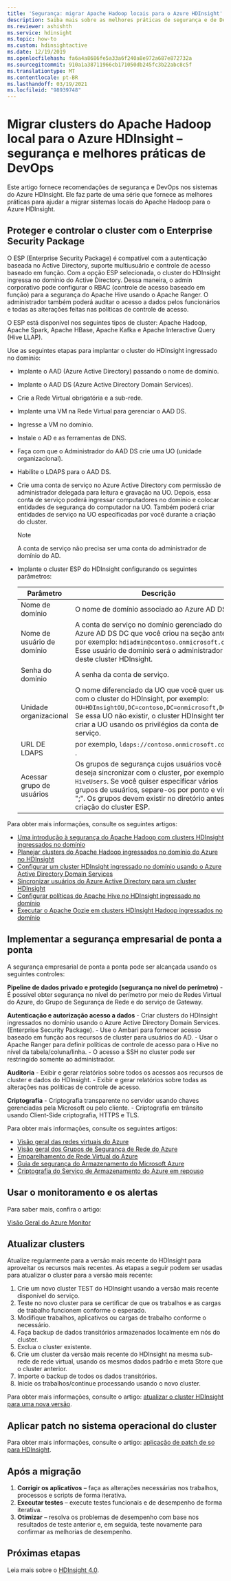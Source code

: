 ```yaml
---
title: 'Segurança: migrar Apache Hadoop locais para o Azure HDInsight'
description: Saiba mais sobre as melhores práticas de segurança e de DevOps para a migração de clusters locais do Hadoop para o Azure HDInsight.
ms.reviewer: ashishth
ms.service: hdinsight
ms.topic: how-to
ms.custom: hdinsightactive
ms.date: 12/19/2019
ms.openlocfilehash: fa6a4a8686fe5a33a6f240a8e972a687e872732a
ms.sourcegitcommit: 910a1a38711966cb171050db245fc3b22abc8c5f
ms.translationtype: MT
ms.contentlocale: pt-BR
ms.lasthandoff: 03/19/2021
ms.locfileid: "98939748"
---
```

# <a name="migrate-on-premises-apache-hadoop-clusters-to-azure-hdinsight---security-and-devops-best-practices"></a>Migrar clusters do Apache Hadoop local para o Azure HDInsight – segurança e melhores práticas de DevOps

Este artigo fornece recomendações de segurança e DevOps nos sistemas do Azure HDInsight. Ele faz parte de uma série que fornece as melhores práticas para ajudar a migrar sistemas locais do Apache Hadoop para o Azure HDInsight.

## <a name="secure-and-govern-cluster-with-enterprise-security-package"></a>Proteger e controlar o cluster com o Enterprise Security Package

O ESP (Enterprise Security Package) é compatível com a autenticação baseada no Active Directory, suporte multiusuário e controle de acesso baseado em função. Com a opção ESP selecionada, o cluster do HDInsight ingressa no domínio do Active Directory. Dessa maneira, o admin corporativo pode configurar o RBAC (controle de acesso baseado em função) para a segurança do Apache Hive usando o Apache Ranger. O administrador também poderá auditar o acesso a dados pelos funcionários e todas as alterações feitas nas políticas de controle de acesso.

O ESP está disponível nos seguintes tipos de cluster: Apache Hadoop, Apache Spark, Apache HBase, Apache Kafka e Apache Interactive Query (Hive LLAP).

Use as seguintes etapas para implantar o cluster do HDInsight ingressado no domínio:

- Implante o AAD (Azure Active Directory) passando o nome de domínio.
- Implante o AAD DS (Azure Active Directory Domain Services).
- Crie a Rede Virtual obrigatória e a sub-rede.
- Implante uma VM na Rede Virtual para gerenciar o AAD DS.
- Ingresse a VM no domínio.
- Instale o AD e as ferramentas de DNS.
- Faça com que o Administrador do AAD DS crie uma UO (unidade organizacional).
- Habilite o LDAPS para o AAD DS.
- Crie uma conta de serviço no Azure Active Directory com permissão de administrador delegada para leitura e gravação na UO. Depois, essa conta de serviço poderá ingressar computadores no domínio e colocar entidades de segurança do computador na UO. Também poderá criar entidades de serviço na UO especificadas por você durante a criação do cluster.

    > [!Note]
    > A conta de serviço não precisa ser uma conta do administrador de domínio do AD.

- Implante o cluster ESP do HDInsight configurando os seguintes parâmetros:

    |Parâmetro |Descrição |
    |---|---|
    |Nome de domínio|O nome de domínio associado ao Azure AD DS.|
    |Nome de usuário de domínio|A conta de serviço no domínio gerenciado do Azure AD DS DC que você criou na seção anterior, por exemplo: `hdiadmin@contoso.onmicrosoft.com`. Esse usuário de domínio será o administrador deste cluster HDInsight.|
    |Senha do domínio|A senha da conta de serviço.|
    |Unidade organizacional|O nome diferenciado da UO que você quer usar com o cluster do HDInsight, por exemplo: `OU=HDInsightOU,DC=contoso,DC=onmicrosoft,DC=com`. Se essa UO não existir, o cluster HDInsight tentará criar a UO usando os privilégios da conta de serviço.|
    |URL DE LDAPS|por exemplo, `ldaps://contoso.onmicrosoft.com:636` .|
    |Acessar grupo de usuários|Os grupos de segurança cujos usuários você deseja sincronizar com o cluster, por exemplo: `HiveUsers`. Se você quiser especificar vários grupos de usuários, separe-os por ponto e vírgula ";". Os grupos devem existir no diretório antes da criação do cluster ESP.|

Para obter mais informações, consulte os seguintes artigos:

- [Uma introdução à segurança do Apache Hadoop com clusters HDInsight ingressados no domínio](../domain-joined/hdinsight-security-overview.md)
- [Planejar clusters do Apache Hadoop ingressados no domínio do Azure no HDInsight](../domain-joined/apache-domain-joined-architecture.md)
- [Configurar um cluster HDInsight ingressado no domínio usando o Azure Active Directory Domain Services](../domain-joined/apache-domain-joined-configure-using-azure-adds.md)
- [Sincronizar usuários do Azure Active Directory para um cluster HDInsight](../hdinsight-sync-aad-users-to-cluster.md)
- [Configurar políticas do Apache Hive no HDInsight ingressado no domínio](../domain-joined/apache-domain-joined-run-hive.md)
- [Executar o Apache Oozie em clusters HDInsight Hadoop ingressados no domínio](../domain-joined/hdinsight-use-oozie-domain-joined-clusters.md)

## <a name="implement-end-to-end-enterprise-security"></a>Implementar a segurança empresarial de ponta a ponta

A segurança empresarial de ponta a ponta pode ser alcançada usando os seguintes controles:

**Pipeline de dados privado e protegido (segurança no nível do perímetro)**
    - É possível obter segurança no nível do perímetro por meio de Redes Virtual do Azure, do Grupo de Segurança de Rede e do serviço de Gateway.

**Autenticação e autorização acesso a dados**
    - Criar clusters do HDInsight ingressados no domínio usando o Azure Active Directory Domain Services. (Enterprise Security Package).
    - Use o Ambari para fornecer acesso baseado em função aos recursos de cluster para usuários do AD.
    - Usar o Apache Ranger para definir políticas de controle de acesso para o Hive no nível da tabela/coluna/linha.
    - O acesso a SSH no cluster pode ser restringido somente ao administrador.

**Auditoria**
    - Exibir e gerar relatórios sobre todos os acessos aos recursos de cluster e dados do HDInsight.
    - Exibir e gerar relatórios sobre todas as alterações nas políticas de controle de acesso.

**Criptografia**
    - Criptografia transparente no servidor usando chaves gerenciadas pela Microsoft ou pelo cliente.
    - Criptografia em trânsito usando Client-Side criptografia, HTTPS e TLS.

Para obter mais informações, consulte os seguintes artigos:

- [Visão geral das redes virtuais do Azure](../../virtual-network/virtual-networks-overview.md)
- [Visão geral dos Grupos de Segurança de Rede do Azure](../../virtual-network/network-security-groups-overview.md)
- [Emparelhamento de Rede Virtual do Azure](../../virtual-network/virtual-network-peering-overview.md)
- [Guia de segurança do Armazenamento do Microsoft Azure](../../storage/blobs/security-recommendations.md)
- [Criptografia do Serviço de Armazenamento do Azure em repouso](../../storage/common/storage-service-encryption.md)

## <a name="use-monitoring--alerting"></a>Usar o monitoramento e os alertas

Para saber mais, confira o artigo:

[Visão Geral do Azure Monitor](../../azure-monitor/overview.md)

## <a name="upgrade-clusters"></a>Atualizar clusters

Atualize regularmente para a versão mais recente do HDInsight para aproveitar os recursos mais recentes. As etapas a seguir podem ser usadas para atualizar o cluster para a versão mais recente:

1. Crie um novo cluster TEST do HDInsight usando a versão mais recente disponível do serviço.
1. Teste no novo cluster para se certificar de que os trabalhos e as cargas de trabalho funcionem conforme o esperado.
1. Modifique trabalhos, aplicativos ou cargas de trabalho conforme o necessário.
1. Faça backup de dados transitórios armazenados localmente em nós do cluster.
1. Exclua o cluster existente.
1. Crie um cluster da versão mais recente do HDInsight na mesma sub-rede de rede virtual, usando os mesmos dados padrão e meta Store que o cluster anterior.
1. Importe o backup de todos os dados transitórios.
1. Inicie os trabalhos/continue processando usando o novo cluster.

Para obter mais informações, consulte o artigo: [atualizar o cluster HDInsight para uma nova versão](../hdinsight-upgrade-cluster.md).

## <a name="patch-cluster-operating-systems"></a>Aplicar patch no sistema operacional do cluster

Para obter mais informações, consulte o artigo: [aplicação de patch de so para HDInsight](../hdinsight-os-patching.md).

## <a name="post-migration"></a>Após a migração

1. **Corrigir os aplicativos** – faça as alterações necessárias nos trabalhos, processos e scripts de forma iterativa.
2. **Executar testes** – execute testes funcionais e de desempenho de forma iterativa.
3. **Otimizar** – resolva os problemas de desempenho com base nos resultados de teste anterior e, em seguida, teste novamente para confirmar as melhorias de desempenho.

## <a name="next-steps"></a>Próximas etapas

Leia mais sobre o [HDInsight 4.0](./apache-hadoop-introduction.md).